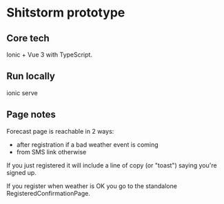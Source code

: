 # Shitstorm prototype

## Core tech

Ionic + Vue 3 with TypeScript.

## Run locally

ionic serve

## Page notes

Forecast page is reachable in 2 ways:

* after registration if a bad weather event is coming
* from SMS link otherwise

If you just registered it will include a line of copy (or "toast") saying you're signed up.

If you register when weather is OK you go to the standalone RegisteredConfirmationPage.
